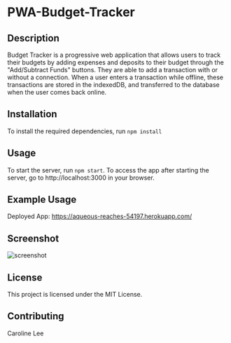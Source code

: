# PWA-Budget-Tracker

## Description

Budget Tracker is a progressive web application that allows users to track their budgets by adding expenses and deposits to their budget through the "Add/Subtract Funds" buttons. They are able to add a transaction with or without a connection. When a user enters a transaction while offline, these transactions are stored in the indexedDB, and transferred to the database when the user comes back online.


## Installation

To install the required dependencies, run `npm install`


## Usage

To start the server, run `npm start`. To access the app after starting the server, go to http://localhost:3000 in your browser.

## Example Usage

Deployed App: https://aqueous-reaches-54197.herokuapp.com/

## Screenshot

![screenshot]()

## License

This project is licensed under the MIT License.

## Contributing

Caroline Lee


